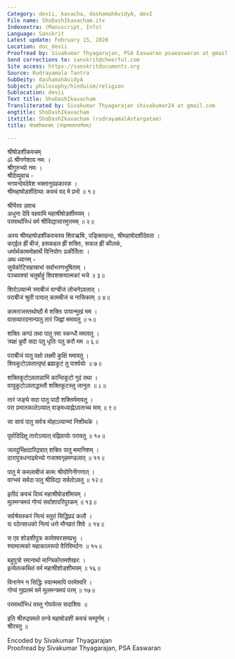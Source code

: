 ```yaml
---
Category: devii, kavacha, dashamahAvidyA, devI
File name: ShoDashIkavacham.itx
Indexextra: (Manuscript, Info)
Language: Sanskrit
Latest update: February 15, 2020
Location: doc_devii
Proofread by: Sivakumar Thyagarajan, PSA Easwaran psaeaswaran at gmail.com
Send corrections to: sanskrit@cheerful.com
Site access: https://sanskritdocuments.org
Source: Rudrayamala Tantra
SubDeity: dashamahAvidyA
Subject: philosophy/hinduism/religion
Sublocation: devii
Text title: ShoDashIkavacham
Transliterated by: Sivakumar Thyagarajan shivakumar24 at gmail.com
engtitle: ShoDashIkavacham
itxtitle: ShoDashIkavacham (rudrayamalAntargatam)
title: षोडशीकवचम् (रुद्रयमलान्तर्गतम्)

---
```

  
 श्रीषोडशीकवचम्   
ॐ श्रीगणेशाय नमः ।  
श्रीगुरुभ्यो नमः ।  
श्रीदेव्युवाच -  
भगवन्देवदेवेश भक्तानुग्रहकारक ।  
श्रीमहाषोडशीदेव्याः कवचं वद मे प्रभो ॥ १॥  
  
श्रीभैरव उवाच  
अधुना देवि वक्ष्यामि महाश्रीषोडशीमयम् ।  
परमार्थाभिधं वर्म श्रीविद्यासारमुत्तमम् ॥ २॥  
  
अस्य श्रीमहाषोडशीकवचस्य शिवऋषिः, पङ्क्तिछन्दः, श्रीमहाषोदशीदेवता ।  
कएईल ह्रीं बीजं,  हसकहल ह्रीं शक्तिः, सकल ह्रीं कीलकं,  
धर्मार्थकाममोक्षार्थे विनियोगः प्रकीर्तिताः ।  
अथ ध्यानम् -  
सूर्यकोटिसहस्राभां सर्वाभरणभूषिताम् ।  
पञ्चवक्त्रां चतुर्बाहुं शिवशक्त्यात्मकां भजे ॥ ३॥  
  
शिरोऽव्यान्मे रमाबीजं वाग्बीजं लोचनेऽवतात् ।  
पराबीजं श्रुती पायात् कामबीजं च नासिकाम् ॥ ४॥  
  
कामराजस्तथोष्ठौ मे शक्तिः पायान्मुखं मम ।  
वासव्यारदनान्पातु तारं जिह्वां ममावतु ॥ ५॥  
  
शक्तिः कण्ठं तथा पातु रमा स्कन्धौ ममावतु ।  
त्र्यक्षं भ्रुवौ सदा पतु धृतिः पतु करौ मम ॥ ६॥  
  
पराबीजं पातु वक्षो लक्ष्मी कुक्षिं ममावतु ।  
शिवकूटोऽवतात्पृष्ठं ब्रह्मकूटं तु पार्श्वयोः ॥ ७॥  
  
शक्तिकूटोऽवतान्नाभिं कान्तिकूटो गुदं तथा ।  
वायुकूटोऽवताद्धस्तौ शक्तिकूटस्तु जानुतः ॥ ८॥  
  
तारं जङ्घे सदा पातु पादौ शक्तिर्ममावतु ।  
परा प्रभातकालेऽव्यात् वाङ्मध्याह्नेऽवताच्च माम् ॥ ९॥  
  
सा सायं पातु सर्वत्र मोहाऽव्यान्मां निशीथके ।  
  
पूर्वादिदिक्षु तारोऽव्यात् वह्निवायोः परावतु ॥ १०॥  
  
जलदुर्भिक्षदारिद्र्यात् शक्तिः पातु ममानिशम् ।  
दारापुत्रधनाढ्येभ्यो गजाश्वगृहमण्डलात् ॥ ११॥  
  
पातु मे कमलाबीजं कामः श्रीयोगिनीगणात् ।  
वाग्भवं सर्वदा पातु श्रीविद्या सर्वतोऽवतु ॥ १२॥  
  
इतीदं कवचं दिव्यं महाश्रीषोडशीमयम् ।  
मूलमन्त्रमयं गोप्यं सर्वाशापरिपूरकम् ॥ १३॥  
  
सर्वश्रेयस्करं नित्यं स्तुतं सिद्धिप्रदं कलौ ।  
यः पठेत्साधको नित्यं धत्ते मौनव्रतं शिवे ॥ १४॥  
  
स एव शोडशीपुत्रः कामेश्वरसमप्रभुः ।  
श्यामात्मको महाकालरूपो वैरिविमर्दनः ॥ १५॥  
  
बहुपुत्रो रमानाथो मान्त्रिकोत्तमशेखरः ।  
इत्येतत्कथितं वर्म महाश्रीशोडशीमयम् ॥ १६॥  
  
विनानेन न सिद्धिः स्यान्ममापि परमेश्वरि ।  
गोप्यं गुह्यतमं वर्म मूलमन्त्रमयं परम् ॥ १७॥  
  
परमार्थाभिधं वस्तु गोपयेत्स सदाशिवः ॥  
  
इति श्रीरुद्रयमले तन्त्रे महाषोडशी कवचं सम्पूर्णम् ।  
श्रीरस्तु ॥  
  
  
Encoded by Sivakumar Thyagarajan  
Proofread by Sivakumar Thyagarajan, PSA Easwaran  
  
  

